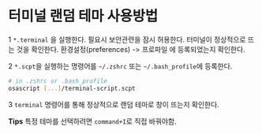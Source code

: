 # 터미널 랜덤 테마 사용방법

1 `*.terminal` 을 실행한다. 필요시 보안관련을 잠시 허용한다. 터미널이 정상적으로 뜨는 것을 확인한다. 환경설정(preferences) -> 프로파일 에 등록되었는지 확인한다.

2 `*.scpt`을 실행하는 명령어를 `~/.zshrc` 또는 `~/.bash_profile`에 등록한다.

```sh
# in .zshrc or .bash_profile
osascript [...]/terminal-script.scpt
```

3 `terminal` 명령어를 통해 정상적으로 랜덤 테마로 창이 뜨는지 확인한다.

**Tips** 특정 테마를 선택하려면 `command+I`로 직접 바꿔야함.
